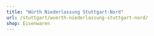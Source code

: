 ```yaml
---
title: "Würth Niederlassung Stuttgart-Nord"
url: /stuttgart/wuerth-niederlassung-stuttgart-nord/
shop: Eisenwaren
---
```

